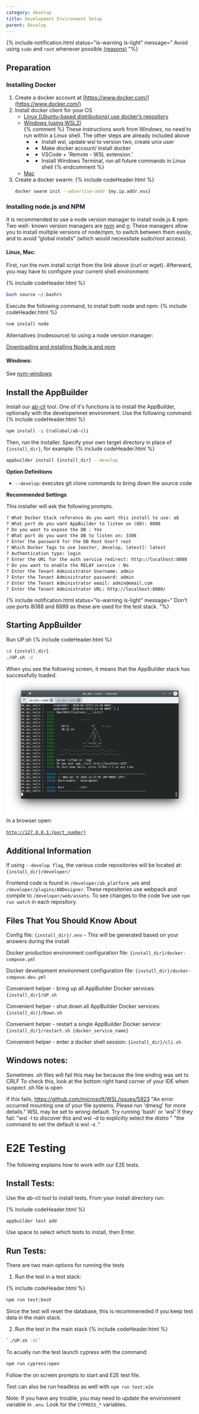 ```yaml
---
category: develop
title: Development Environment Setup
parent: Develop
---
```


<!-- {% include notification.html status="is-info is-light" message="
node.js and Docker run in very “Unix” flavored environments. All three major platforms (Windows, Mac, and Linux) can be used for both development and production environments. For Windows, it’s highly advisable to use the Windows Subsystem for Linux 2 feature to enable the Unix flavoring.
"%}

{% include notification.html status="is-light" message="
These instructions have been tested with Elementary OS 5.04, Ubuntu 20.04, and Mac OS X 10.14.6.
"%} -->

{% include notification.html status="is-warning is-light" message="
 Avoid using `sudo` and `root` whenever possible [(reasons)](https://dev.to/becodeorg/you-should-never-use-sudo-while-coding-4fa0)
"%}

## Preparation

### Installing Docker

1. Create a docker account at [https://www.docker.com/](https://www.docker.com/)
1. Install docker client for your OS
   - [Linux (Ubuntu-based distributions) use docker’s repository](https://docs.docker.com/engine/install/ubuntu/)
   - [Windows (using WSL2)](https://docs.docker.com/docker-for-windows/wsl/)  
     {% comment %}
     These instructions work from Windows, no need to run within a Linux shell. The other steps are already included above
     - - Install wsl, update wsl to version two, create unix user
     - - Make docker account/ install docker
     - - VSCode + 'Remote - WSL extension.'
     - - Install Windows Terminal, run all future commands in Linux shell
         {% endcomment %}
   - [Mac](https://docs.docker.com/docker-for-mac/install/)
1. Create a docker swarm:
{% include codeHeader.html %}
   ```bash
   docker swarm init --advertise-addr {my.ip.addr.ess}
   ```

### Installing node.js and NPM

It is recommended to use a node version manager to install node.js & npm. Two well- known version managers are [nvm](https://github.com/nvm-sh/nvm#node-version-manager---) and [n](https://github.com/tj/n#n--interactively-manage-your-nodejs-versions). These managers allow you to install multiple versions of node/npm, to switch between them easily, and to avoid “global installs” (which would necessitate sudo/root access).

#### Linux, Mac:

First, run the nvm install script from the link above (curl or wget). Afterward, you may have to configure your current shell environment:

{% include codeHeader.html %}
```bash
bash source ~/.bashrc
```

Execute the following command, to install both node and npm:
{% include codeHeader.html %}
```bash
nvm install node
```

Alternatives (nodesource) to using a node version manager:

[Downloading and installing Node.js and npm](https://docs.npmjs.com/downloading-and-installing-node-js-and-npm)

#### Windows:

See [nvm-windows](https://github.com/coreybutler/nvm-windows)

## Install the AppBuilder

Install our [ab-cli](https://github.com/CruGlobal/ab-cli) tool. One of it's functions is to install the AppBuilder, optionally with the developemnet environment. Use the following command:
{% include codeHeader.html %}
```bash
npm install -g CruGlobal/ab-cli
```

Then, run the installer. Specify your own target directory in place of `{install_dir}`, for example:
{% include codeHeader.html %}
```bash
appbuilder install {install_dir} --develop
```

**Option Definitions**

- `--develop`: executes git clone commands to bring down the source code

**Recommended Settings**

This installer will ask the following prompts.

```plaintext
? What Docker Stack reference do you want this install to use: ab
? What port do you want AppBuilder to listen on (80): 8080
? Do you want to expose the DB : Yes
? What port do you want the DB to listen on: 3306
? Enter the password for the DB Root User? root
? Which Docker Tags to use [master, develop, latest]: latest
? Authentication type: login
? Enter the URL for the auth service redirect: http://localhost:8080
? Do you want to enable the RELAY service : No
? Enter the Tenant Administrator Username: admin
? Enter the Tenant Administrator password: admin
? Enter the Tenant Administrator email: admin@email.com
? Enter the Tenant Administrator URL: http://localhost:8080/
```

{% include notification.html status="is-warning is-light" message="
Don't use ports 8088 and 8889 as these are used for the test stack.
"%}

## Starting AppBuilder

Run UP.sh
{% include codeHeader.html %}
```bash
cd {install_dir}
./UP.sh -d
```

When you see the following screen, it means that the AppBuilder stack has successfully loaded.
![](images/appbuilderUp.png)\
In a browser open:

[`http://127.0.0.1:{port_number}`](http://127.0.0.1)

## Additional Information

If using `--develop flag`, the various code repositories will be located at: `{install_dir}/developer/`

Frontend code is found in `/developer/ab_platform_web` and `/developer/plugins/ABDesigner`. 
These repositories use webpack and compile to `/developer/web/assets`. 
To see changes to the code live use `npm run watch` in each repository.

## Files That You Should Know About
Config file: `{install_dir}/.env` - This will be generated based on your answers during the install

Docker production environment configuration file: `{install_dir}/docker-compose.yml`

Docker development environment configuration file: `{install_dir}/docker-compose.dev.yml`

Convenient helper - bring up all AppBuilder Docker services: `{install_dir}/UP.sh`

Convenient helper - shut down all AppBuilder Docker services: `{install_dir}/Down.sh`

Convenient helper - restart a single AppBuilder Docker service: `{install_dir}/restart.sh {docker_service_name}`

Convenient helper - enter a docker shell session: `{install_dir}/cli.sh`

## Windows notes:

Sometimes .sh files will fail this may be because the line ending was set to CRLF
To check this, look at the bottom right hand corner of your IDE when suspect .sh file is open

If this fails,
https://github.com/microsoft/WSL/issues/5923
"An error occurred mounting one of your file systems. Please run 'dmesg' for more details."
WSL may be set to wrong default. Try running 'bash' or 'wsl'
If they fail:
"wsl -l to discover this and wsl -d <myDistro>to explicitly select the distro "
"the command to set the default is wsl -s <myDistro>."

# E2E Testing

The following explains how to work with our E2E tests.

## Install Tests:
Use the ab-cli tool to install tests. From your install directory run:

{% include codeHeader.html %}
```bash
appbuilder test add
```

Use space to select which tests to install, then Enter.

## Run Tests:
There are two main options for running the tests

1) Run the test in a test stack:

{% include codeHeader.html %}
```bash
npm run test:boot
```
Since the test will reset the database, this is recommeneded if you keep test data in the main stack.

2) Run the test in the main stack
{% include codeHeader.html %}
```bash
`./UP.sh -dt`
```

To acually run the test launch cypress with the command:
```bash
npm run cypress:open
```
Follow the on screen prompts to start and E2E test file.

Test can also be run headless as well with `npm run test:e2e`


Note: If you have any trouble, you may need to update the environment variable in `.env`. Look for the `CYPRESS_*` variables.  


